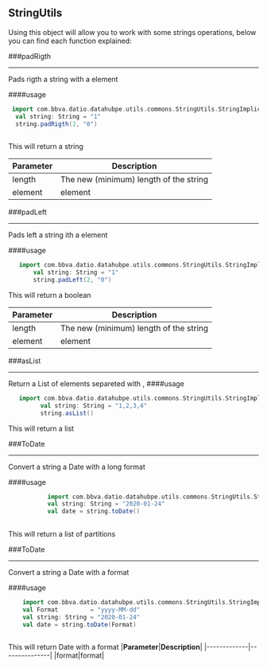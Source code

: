 ## StringUtils

Using this object will allow you to work with some strings operations, below you can find each function explained:

###padRigth
____
Pads rigth a string with a element

####usage   
   ```scala
    import com.bbva.datio.datahubpe.utils.commons.StringUtils.StringImplicits
     val string: String = "1"
     string.padRigth(2, "0")
    
```
This will return a string

|**Parameter**|**Description**|
|-------------|---------------|
|length|The new (minimum) length of the string|
|element|element|


###padLeft
____

Pads left a string ith a element
 

####usage
      
```scala
   import com.bbva.datio.datahubpe.utils.commons.StringUtils.StringImplicits
       val string: String = "1"
       string.padLeft(2, "0")
```
      
This will return a boolean    

|**Parameter**|**Description**|
|-------------|---------------|
|length|The new (minimum) length of the string|
|element|element|

###asList
____

Return a List of elements separeted with  ,
####usage
      
```scala
   import com.bbva.datio.datahubpe.utils.commons.StringUtils.StringImplicits
         val string: String = "1,2,3,4"
         string.asList()

```
      
This will return a list   




###ToDate
____
Convert a string a Date with a long format  

####usage

```scala
           import com.bbva.datio.datahubpe.utils.commons.StringUtils.StringImplicits
           val string: String = "2020-01-24"
           val date = string.toDate()
    
```
      
This will return a list of partitions


###ToDate
____
Convert a string a Date with a format  

####usage

```scala
    import com.bbva.datio.datahubpe.utils.commons.StringUtils.StringImplicits
    val Format         = "yyyy-MM-dd"           
    val string: String = "2020-01-24"
    val date = string.toDate(Format)
    
```
      
This will return Date with a format
|**Parameter**|**Description**|
|-------------|---------------|
|format|format|